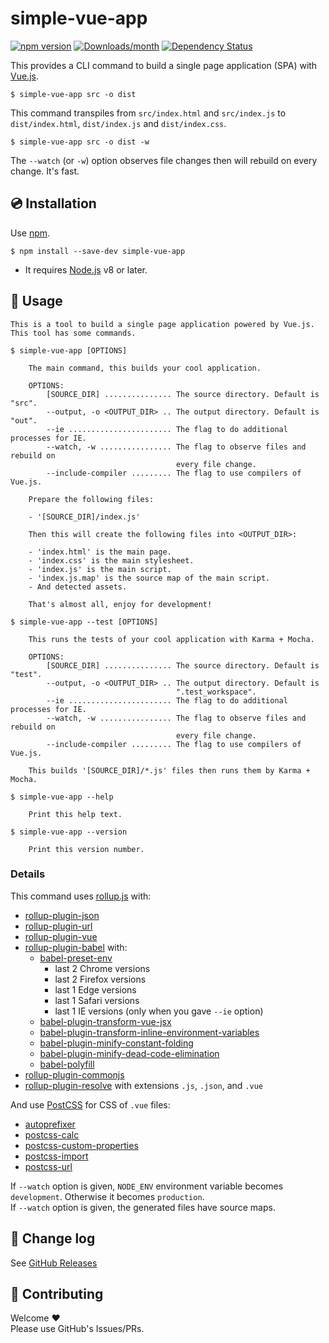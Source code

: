 # simple-vue-app

[![npm version](https://img.shields.io/npm/v/simple-vue-app.svg)](https://www.npmjs.com/package/simple-vue-app)
[![Downloads/month](https://img.shields.io/npm/dm/simple-vue-app.svg)](http://www.npmtrends.com/simple-vue-app)
[![Dependency Status](https://david-dm.org/mysticatea/simple-vue-app.svg)](https://david-dm.org/mysticatea/simple-vue-app)

This provides a CLI command to build a single page application (SPA) with [Vue.js].

    $ simple-vue-app src -o dist

This command transpiles from `src/index.html` and `src/index.js` to `dist/index.html`, `dist/index.js` and `dist/index.css`.

    $ simple-vue-app src -o dist -w

The `--watch` (or `-w`) option observes file changes then will rebuild on every change. It's fast.

## 💿 Installation

Use [npm].

```
$ npm install --save-dev simple-vue-app
```

- It requires [Node.js] v8 or later.

## 📖 Usage

```
This is a tool to build a single page application powered by Vue.js.
This tool has some commands.

$ simple-vue-app [OPTIONS]

    The main command, this builds your cool application.

    OPTIONS:
        [SOURCE_DIR] ............... The source directory. Default is "src".
        --output, -o <OUTPUT_DIR> .. The output directory. Default is "out".
        --ie ....................... The flag to do additional processes for IE.
        --watch, -w ................ The flag to observe files and rebuild on 
                                     every file change.
        --include-compiler ......... The flag to use compilers of Vue.js.

    Prepare the following files:

    - '[SOURCE_DIR]/index.js'

    Then this will create the following files into <OUTPUT_DIR>:

    - 'index.html' is the main page.
    - 'index.css' is the main stylesheet.
    - 'index.js' is the main script.
    - 'index.js.map' is the source map of the main script.
    - And detected assets.

    That's almost all, enjoy for development!

$ simple-vue-app --test [OPTIONS]

    This runs the tests of your cool application with Karma + Mocha.

    OPTIONS:
        [SOURCE_DIR] ............... The source directory. Default is "test".
        --output, -o <OUTPUT_DIR> .. The output directory. Default is 
                                     ".test_workspace".
        --ie ....................... The flag to do additional processes for IE.
        --watch, -w ................ The flag to observe files and rebuild on 
                                     every file change.
        --include-compiler ......... The flag to use compilers of Vue.js.

    This builds '[SOURCE_DIR]/*.js' files then runs them by Karma + Mocha.

$ simple-vue-app --help

    Print this help text.

$ simple-vue-app --version

    Print this version number.
```

### Details

This command uses [rollup.js] with:

- [rollup-plugin-json]
- [rollup-plugin-url](./lib/build/rollup-plugin-url.js)
- [rollup-plugin-vue]
- [rollup-plugin-babel] with:
    - [babel-preset-env]
        - last 2 Chrome versions
        - last 2 Firefox versions
        - last 1 Edge versions
        - last 1 Safari versions
        - last 1 IE versions (only when you gave `--ie` option)
    - [babel-plugin-transform-vue-jsx]
    - [babel-plugin-transform-inline-environment-variables]
    - [babel-plugin-minify-constant-folding]
    - [babel-plugin-minify-dead-code-elimination]
    - [babel-polyfill]
- [rollup-plugin-commonjs]
- [rollup-plugin-resolve] with extensions `.js`, `.json`, and `.vue`

And use [PostCSS] for CSS of `.vue` files:

- [autoprefixer]
- [postcss-calc]
- [postcss-custom-properties]
- [postcss-import]
- [postcss-url](./lib/build/postcss-url.js)

If `--watch` option is given, `NODE_ENV` environment variable becomes `development`. Otherwise it becomes `production`.  
If `--watch` option is given, the generated files have source maps.

## 📰 Change log

See [GitHub Releases](https://github.com/mysticatea/simple-vue-app/releases)

## 💎 Contributing

Welcome ❤  
Please use GitHub's Issues/PRs.

[babel]: https://babeljs.io/
[babel-preset-env]: https://github.com/babel/babel-preset-env
[babel-plugin-transform-vue-jsx]: https://www.npmjs.com/package/babel-plugin-transform-vue-jsx
[babel-plugin-transform-inline-environment-variables]: https://www.npmjs.com/package/babel-plugin-transform-inline-environment-variables
[babel-plugin-minify-constant-folding]: https://www.npmjs.com/package/babel-plugin-minify-constant-folding
[babel-plugin-minify-dead-code-elimination]: https://www.npmjs.com/package/babel-plugin-minify-dead-code-elimination
[babel-polyfill]: https://babeljs.io/docs/usage/polyfill/
[babili]: https://www.npmjs.com/package/babel-preset-babili
[cssnano]: http://cssnano.co/
[rollup.js]: https://rollupjs.org/
[rollup-plugin-json]: https://www.npmjs.com/package/rollup-plugin-json
[rollup-plugin-vue]: https://www.npmjs.com/package/rollup-plugin-vue
[rollup-plugin-babel]: https://www.npmjs.com/package/rollup-plugin-babel
[rollup-plugin-commonjs]: https://www.npmjs.com/package/rollup-plugin-commonjs
[rollup-plugin-resolve]: https://www.npmjs.com/package/rollup-plugin-resolve
[Node.js]: https://nodejs.org/
[npm]: https://www.npmjs.com/
[Vue.js]: https://vuejs.org/
[PostCSS]: http://postcss.org/
[autoprefixer]: https://www.npmjs.com/package/autoprefixer
[postcss-calc]: https://www.npmjs.com/package/postcss-calc
[postcss-custom-properties]: https://www.npmjs.com/package/postcss-custom-properties
[postcss-import]: https://www.npmjs.com/package/postcss-import
